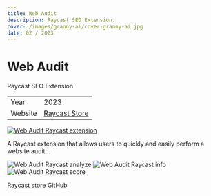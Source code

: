 ```yaml
---
title: Web Audit
description: Raycast SEO Extension.
cover: /images/granny-ai/cover-granny-ai.jpg
date: 02 / 2023
---
```


<info-grid>
<div>

# Web Audit

</div>
<div>

Raycast SEO Extension

</div>
<div>

|         |                                                            |
| ------- | ---------------------------------------------------------- |
| Year    | 2023                                                       |
| Website | [Raycast Store](https://www.raycast.com/flornkm/web-audit) |

</div>
</info-grid>

[![Web Audit Raycast extension](/images/web-audit/cover-web-audit.jpg)](hMlDm9P88nY)

A Raycast extension that allows users to quickly and easily perform a website audit...

<three-full-grid>

![Web Audit Raycast analyze](/images/web-audit/web-audit_analyze.webp)
![Web Audit Raycast info](/images/web-audit/web-audit_info.webp)
![Web Audit Raycast score](/images/web-audit/web-audit_score.webp)

</three-full-grid>

<project-links>

[Raycast store](https://www.raycast.com/flornkm/web-audit)
[GitHub](https://github.com/flornkm/web-audit-extension)

</project-links>
